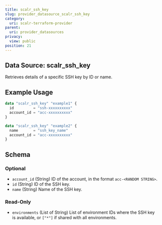 ```yaml
---
title: scalr_ssh_key
slug: provider_datasource_scalr_ssh_key
category:
  uri: scalr-terraform-provider
parent:
  uri: provider_datasources
privacy:
  view: public
position: 21
---
```

## Data Source: scalr_ssh_key

Retrieves details of a specific SSH key by ID or name.

## Example Usage

```terraform
data "scalr_ssh_key" "example1" {
  id         = "ssh-xxxxxxxxxx"
  account_id = "acc-xxxxxxxxxx"
}

data "scalr_ssh_key" "example2" {
  name       = "ssh_key_name"
  account_id = "acc-xxxxxxxxxx"
}
```

<!-- schema generated by tfplugindocs -->
## Schema

### Optional

- `account_id` (String) ID of the account, in the format `acc-<RANDOM STRING>`.
- `id` (String) ID of the SSH key.
- `name` (String) Name of the SSH key.

### Read-Only

- `environments` (List of String) List of environment IDs where the SSH key is available, or `["*"]` if shared with all environments.
